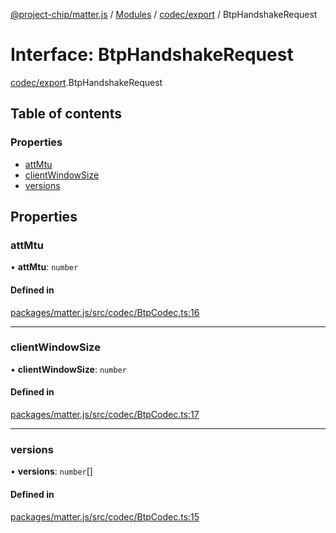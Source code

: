 [@project-chip/matter.js](../README.md) / [Modules](../modules.md) / [codec/export](../modules/codec_export.md) / BtpHandshakeRequest

# Interface: BtpHandshakeRequest

[codec/export](../modules/codec_export.md).BtpHandshakeRequest

## Table of contents

### Properties

- [attMtu](codec_export.BtpHandshakeRequest.md#attmtu)
- [clientWindowSize](codec_export.BtpHandshakeRequest.md#clientwindowsize)
- [versions](codec_export.BtpHandshakeRequest.md#versions)

## Properties

### attMtu

• **attMtu**: `number`

#### Defined in

[packages/matter.js/src/codec/BtpCodec.ts:16](https://github.com/project-chip/matter.js/blob/904d0c9b952b91f28a21803759c5e5c66ee4d272/packages/matter.js/src/codec/BtpCodec.ts#L16)

___

### clientWindowSize

• **clientWindowSize**: `number`

#### Defined in

[packages/matter.js/src/codec/BtpCodec.ts:17](https://github.com/project-chip/matter.js/blob/904d0c9b952b91f28a21803759c5e5c66ee4d272/packages/matter.js/src/codec/BtpCodec.ts#L17)

___

### versions

• **versions**: `number`[]

#### Defined in

[packages/matter.js/src/codec/BtpCodec.ts:15](https://github.com/project-chip/matter.js/blob/904d0c9b952b91f28a21803759c5e5c66ee4d272/packages/matter.js/src/codec/BtpCodec.ts#L15)
